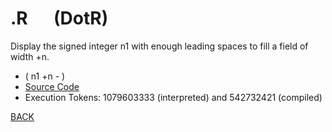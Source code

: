 # .R &emsp; (DotR)
Display the signed integer n1 with enough leading spaces to fill a field of width +n.
* ( n1 +n - )
* [Source Code](../words/core_ext/DotR.cs)
* Execution Tokens: 1079603333 (interpreted) and 542732421 (compiled)


[BACK](builtins.md#DotR)
